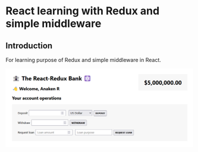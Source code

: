 # React learning with Redux and simple middleware

## Introduction

For learning purpose of Redux and simple middleware in React.

![Simple bank component](app-screen.png)
